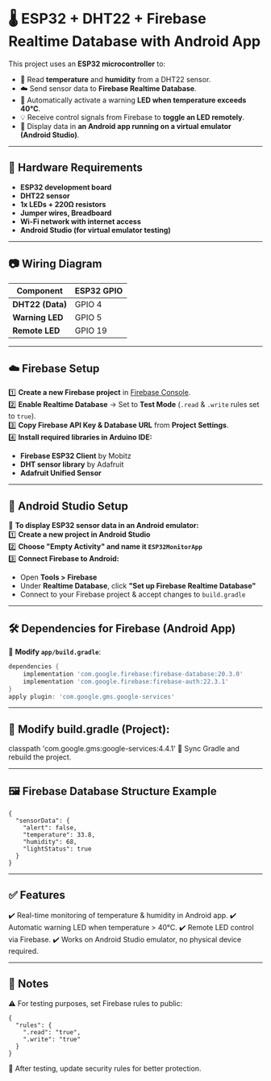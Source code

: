 # 🌡️ ESP32 + DHT22 + Firebase Realtime Database with Android App
This project uses an **ESP32 microcontroller** to:
- 📡 Read **temperature** and **humidity** from a DHT22 sensor.
- ☁️ Send sensor data to **Firebase Realtime Database**.
- 🚨 Automatically activate a warning **LED when temperature exceeds 40°C**.
- 💡 Receive control signals from Firebase to **toggle an LED remotely**.
- 📱 Display data in **an Android app running on a virtual emulator (Android Studio)**.

---

## 🔧 Hardware Requirements
- **ESP32 development board**
- **DHT22 sensor**
- **1x LEDs + 220Ω resistors**
- **Jumper wires, Breadboard**
- **Wi-Fi network with internet access**
- **Android Studio (for virtual emulator testing)**

---

## 📷 Wiring Diagram
| **Component** | **ESP32 GPIO** |
|--------------|---------------|
| **DHT22 (Data)** | GPIO 4 |
| **Warning LED** | GPIO 5 |
| **Remote LED** | GPIO 19 |

---

## ☁️ Firebase Setup  
1️⃣ **Create a new Firebase project** in [Firebase Console](https://console.firebase.google.com/).  
2️⃣ **Enable Realtime Database** → Set to **Test Mode** (`.read` & `.write` rules set to `true`).  
3️⃣ **Copy Firebase API Key & Database URL** from **Project Settings**.  
4️⃣ **Install required libraries in Arduino IDE:**  
   - **Firebase ESP32 Client** by Mobitz  
   - **DHT sensor library** by Adafruit  
   - **Adafruit Unified Sensor**  

---

## 📱 Android Studio Setup  
📌 **To display ESP32 sensor data in an Android emulator:**  
1️⃣ **Create a new project in Android Studio**  
2️⃣ **Choose "Empty Activity" and name it `ESP32MonitorApp`**  
3️⃣ **Connect Firebase to Android:**  
   - Open **Tools > Firebase**  
   - Under **Realtime Database**, click **"Set up Firebase Realtime Database"**  
   - Connect to your Firebase project & accept changes to `build.gradle`  

---

## 🛠 Dependencies for Firebase (Android App)  
📌 **Modify `app/build.gradle`**:
```gradle
dependencies {
    implementation 'com.google.firebase:firebase-database:20.3.0'
    implementation 'com.google.firebase:firebase-auth:22.3.1'
}
apply plugin: 'com.google.gms.google-services'
```

---

## 📌 Modify build.gradle (Project):
classpath 'com.google.gms:google-services:4.4.1'
📌 Sync Gradle and rebuild the project.

---

## 🖼️ Firebase Database Structure Example
```
{
  "sensorData": {
    "alert": false,
    "temperature": 33.8,
    "humidity": 68,
    "lightStatus": true
  }
}
```

---

## ✅ Features
✔️ Real-time monitoring of temperature & humidity in Android app. 
✔️ Automatic warning LED when temperature > 40°C. 
✔️ Remote LED control via Firebase. 
✔️ Works on Android Studio emulator, no physical device required.

---

## 📌 Notes
⚠️ For testing purposes, set Firebase rules to public:
```
{
  "rules": {
    ".read": "true",
    ".write": "true"
  }
}
```
📌 After testing, update security rules for better protection.

